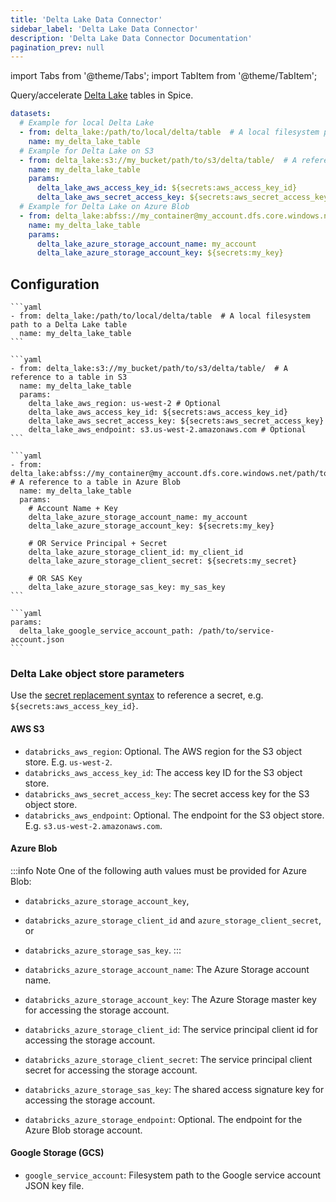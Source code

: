 ```yaml
---
title: 'Delta Lake Data Connector'
sidebar_label: 'Delta Lake Data Connector'
description: 'Delta Lake Data Connector Documentation'
pagination_prev: null
---
```


import Tabs from '@theme/Tabs';
import TabItem from '@theme/TabItem';

Query/accelerate [Delta Lake](https://delta.io/) tables in Spice.

```yaml
datasets:
  # Example for local Delta Lake
  - from: delta_lake:/path/to/local/delta/table  # A local filesystem path to a Delta Lake table
    name: my_delta_lake_table
  # Example for Delta Lake on S3
  - from: delta_lake:s3://my_bucket/path/to/s3/delta/table/  # A reference to a table in S3
    name: my_delta_lake_table
    params:
      delta_lake_aws_access_key_id: ${secrets:aws_access_key_id}
      delta_lake_aws_secret_access_key: ${secrets:aws_secret_access_key}
  # Example for Delta Lake on Azure Blob
  - from: delta_lake:abfss://my_container@my_account.dfs.core.windows.net/path/to/azure/delta/table/  # A reference to a table in Azure Blob
    name: my_delta_lake_table
    params:
      delta_lake_azure_storage_account_name: my_account
      delta_lake_azure_storage_account_key: ${secrets:my_key}
```

## Configuration

<Tabs>
  <TabItem value="delta_lake_local" label="Delta Lake + Local" default>

    ```yaml
    - from: delta_lake:/path/to/local/delta/table  # A local filesystem path to a Delta Lake table
      name: my_delta_lake_table
    ```

  </TabItem>
  <TabItem value="delta_lake_s3" label="Delta Lake + S3" default>

    ```yaml
    - from: delta_lake:s3://my_bucket/path/to/s3/delta/table/  # A reference to a table in S3
      name: my_delta_lake_table
      params:
        delta_lake_aws_region: us-west-2 # Optional
        delta_lake_aws_access_key_id: ${secrets:aws_access_key_id}
        delta_lake_aws_secret_access_key: ${secrets:aws_secret_access_key}
        delta_lake_aws_endpoint: s3.us-west-2.amazonaws.com # Optional
    ```

  </TabItem>
  <TabItem value="delta_lake_azure" label="Delta Lake + Azure Blob">

    ```yaml
    - from: delta_lake:abfss://my_container@my_account.dfs.core.windows.net/path/to/azure/delta/table/  # A reference to a table in Azure Blob
      name: my_delta_lake_table
      params:
        # Account Name + Key
        delta_lake_azure_storage_account_name: my_account
        delta_lake_azure_storage_account_key: ${secrets:my_key}

        # OR Service Principal + Secret
        delta_lake_azure_storage_client_id: my_client_id
        delta_lake_azure_storage_client_secret: ${secrets:my_secret}

        # OR SAS Key
        delta_lake_azure_storage_sas_key: my_sas_key
    ```

  </TabItem>
  <TabItem value="delta_lake_gcp" label="Delta Lake + Google Storage">

    ```yaml
    params:
      delta_lake_google_service_account_path: /path/to/service-account.json
    ```

  </TabItem>
</Tabs>

### Delta Lake object store parameters

Use the [secret replacement syntax](../secret-stores/index.md) to reference a secret, e.g. `${secrets:aws_access_key_id}`.

#### AWS S3

- `databricks_aws_region`: Optional. The AWS region for the S3 object store. E.g. `us-west-2`.
- `databricks_aws_access_key_id`: The access key ID for the S3 object store. 
- `databricks_aws_secret_access_key`: The secret access key for the S3 object store.
- `databricks_aws_endpoint`: Optional. The endpoint for the S3 object store. E.g. `s3.us-west-2.amazonaws.com`.

#### Azure Blob

:::info Note
One of the following auth values must be provided for Azure Blob:

- `databricks_azure_storage_account_key`, 
- `databricks_azure_storage_client_id` and `azure_storage_client_secret`, or 
- `databricks_azure_storage_sas_key`.
:::

- `databricks_azure_storage_account_name`: The Azure Storage account name.
- `databricks_azure_storage_account_key`: The Azure Storage master key for accessing the storage account.
- `databricks_azure_storage_client_id`: The service principal client id for accessing the storage account.
- `databricks_azure_storage_client_secret`: The service principal client secret for accessing the storage account.
- `databricks_azure_storage_sas_key`: The shared access signature key for accessing the storage account.
- `databricks_azure_storage_endpoint`: Optional. The endpoint for the Azure Blob storage account.

#### Google Storage (GCS)

- `google_service_account`: Filesystem path to the Google service account JSON key file.
